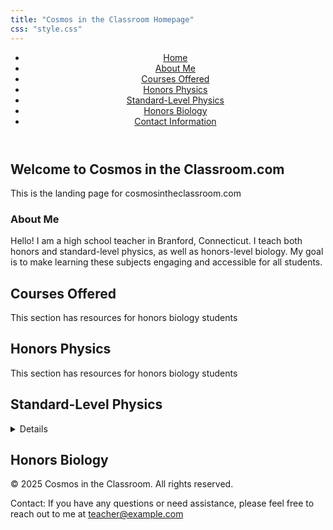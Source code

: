 ```yaml
---
title: "Cosmos in the Classroom Homepage"
css: "style.css"
---
```


<header>
  <nav>
    <ul>
      <li><a href="#welcome-to-cosmos-in-the-classroom.com">Home</a></li>
      <li><a href="#about-me">About Me</a></li>
      <li><a href="#courses-offered">Courses Offered</a></li>
      <li><a href="#honors-physics">Honors Physics</a></li>
      <li><a href="#standard-level-physics">Standard-Level Physics</a></li>
      <li><a href="#honors-biology">Honors Biology</a></li>
      <li><a href="#contact-information">Contact Information</a></li>
    </ul>
  </nav>
</header>

## Welcome to Cosmos in the Classroom.com ##

This is the landing page for cosmosintheclassroom.com

### About Me
Hello! I am a high school teacher in Branford, Connecticut. I teach both honors and standard-level physics, as well as honors-level biology. My goal is to make learning these subjects engaging and accessible for all students.

## Courses Offered


This section has resources for honors biology students




## Honors Physics


This section has resources for honors biology students



## Standard-Level Physics

<details>
This section has resources for honors biology students
</details>



## Honors Biology

<footer>
  <p>&copy; 2025 Cosmos in the Classroom. All rights reserved.</p>
  <p>Contact: If you have any questions or need assistance, please feel free to reach out to me at <a href="mailto:teacher@example.com">teacher@example.com</a></p>
</footer>